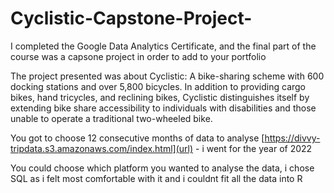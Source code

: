# Cyclistic-Capstone-Project-
I completed the Google Data Analytics Certificate, and the final part of the course was a capsone project in order to add to your portfolio

The project presented was about Cyclistic: A bike-sharing scheme with 600 docking stations and over 5,800 bicycles. In addition to providing cargo bikes, hand tricycles, and reclining bikes, Cyclistic distinguishes itself by extending bike share accessibility to individuals with disabilities and those unable to operate a traditional two-wheeled bike.

You got to choose 12 consecutive months of data to analyse [https://divvy-tripdata.s3.amazonaws.com/index.html](url) - i went for the year of 2022

You could choose which platform you wanted to analyse the data, i chose SQL as i felt most comfortable with it and i couldnt fit all the data into R
